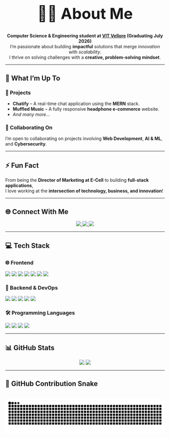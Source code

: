 <h1 align="center" style="font-size: 3rem;">👨‍💻 About Me</h1>

<p align="center">
  <strong>Computer Science & Engineering student at <a href="https://vit.ac.in/">VIT Vellore</a> (Graduating July 2026)</strong><br>
  I’m passionate about building <strong>impactful</strong> solutions that merge <em>innovation</em> with <em>scalability</em>.<br>
  I thrive on solving challenges with a <strong>creative, problem-solving mindset</strong>.
</p>

---

## 🚀 What I’m Up To  

### 🔨 Projects  
- **Chatify** – A real-time chat application using the **MERN** stack.  
- **Muffled Music** – A fully responsive **headphone e-commerce** website.  
- *And many more...*

### 🤝 Collaborating On  
I’m open to collaborating on projects involving **Web Development**, **AI & ML**, and **Cybersecurity**.

---

## ⚡ Fun Fact  
From being the **Director of Marketing at E-Cell** to building **full-stack applications**,  
I love working at the **intersection of technology, business, and innovation**!

---

## 🌐 Connect With Me  
<p align="center">
  <a href="https://www.linkedin.com/in/saket-dwaraka-bhamidipaati-97b56b252/">
    <img src="https://img.shields.io/badge/LinkedIn-%230077B5.svg?style=for-the-badge&logo=linkedin&logoColor=white" />
  </a>
  <a href="https://x.com/Saket_db">
    <img src="https://img.shields.io/badge/X-000000?style=for-the-badge&logo=twitter&logoColor=white" />
  </a>
  <a href="https://www.instagram.com/saket_db/">
    <img src="https://img.shields.io/badge/Instagram-E4405F?style=for-the-badge&logo=instagram&logoColor=white" />
  </a>
</p>

---

## 💻 Tech Stack  

### 🌐 Frontend  
<p>
  <img src="https://img.shields.io/badge/html5-%23E34F26.svg?style=for-the-badge&logo=html5&logoColor=white" />
  <img src="https://img.shields.io/badge/css3-%231572B6.svg?style=for-the-badge&logo=css3&logoColor=white" />
  <img src="https://img.shields.io/badge/javascript-%23323330.svg?style=for-the-badge&logo=javascript&logoColor=%23F7DF1E" />
  <img src="https://img.shields.io/badge/react-%2320232a.svg?style=for-the-badge&logo=react&logoColor=%2361DAFB" />
  <img src="https://img.shields.io/badge/Next-black?style=for-the-badge&logo=next.js&logoColor=white" />
  <img src="https://img.shields.io/badge/vite-%23646CFF.svg?style=for-the-badge&logo=vite&logoColor=white" />
  <img src="https://img.shields.io/badge/figma-%23F24E1E.svg?style=for-the-badge&logo=figma&logoColor=white" />
</p>

### 🧠 Backend & DevOps  
<p>
  <img src="https://img.shields.io/badge/node.js-6DA55F?style=for-the-badge&logo=node.js&logoColor=white" />
  <img src="https://img.shields.io/badge/express.js-%23404d59.svg?style=for-the-badge&logo=express&logoColor=%2361DAFB" />
  <img src="https://img.shields.io/badge/git-%23F05033.svg?style=for-the-badge&logo=git&logoColor=white" />
  <img src="https://img.shields.io/badge/github-%23121011.svg?style=for-the-badge&logo=github&logoColor=white" />
  <img src="https://img.shields.io/badge/vercel-%23000000.svg?style=for-the-badge&logo=vercel&logoColor=white" />
</p>

### 🛠 Programming Languages  
<p>
  <img src="https://img.shields.io/badge/java-%23ED8B00.svg?style=for-the-badge&logo=openjdk&logoColor=white" />
  <img src="https://img.shields.io/badge/python-3670A0?style=for-the-badge&logo=python&logoColor=ffdd54" />
  <img src="https://img.shields.io/badge/c-%2300599C.svg?style=for-the-badge&logo=c&logoColor=white" />
  <img src="https://img.shields.io/badge/c++-%2300599C.svg?style=for-the-badge&logo=c%2B%2B&logoColor=white" />
</p>

---

## 📊 GitHub Stats  

<p align="center">
  <img src="https://github-readme-stats.vercel.app/api?username=Saket-db&show_icons=true&theme=tokyonight" width="48%" />
  <img src="https://github-readme-stats.vercel.app/api/top-langs/?username=Saket-db&layout=compact&theme=tokyonight" width="48%" />
</p>

---

## 🐍 GitHub Contribution Snake  

<br clear="both">

<div align="center">
  <img src="https://raw.githubusercontent.com/Saket-db/Saket-db/output/snake.svg" alt="Snake animation" />
</div>
